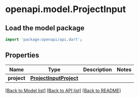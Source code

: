 # openapi.model.ProjectInput

## Load the model package
```dart
import 'package:openapi/api.dart';
```

## Properties
Name | Type | Description | Notes
------------ | ------------- | ------------- | -------------
**project** | [**ProjectInputProject**](ProjectInputProject.md) |  | 

[[Back to Model list]](../README.md#documentation-for-models) [[Back to API list]](../README.md#documentation-for-api-endpoints) [[Back to README]](../README.md)



